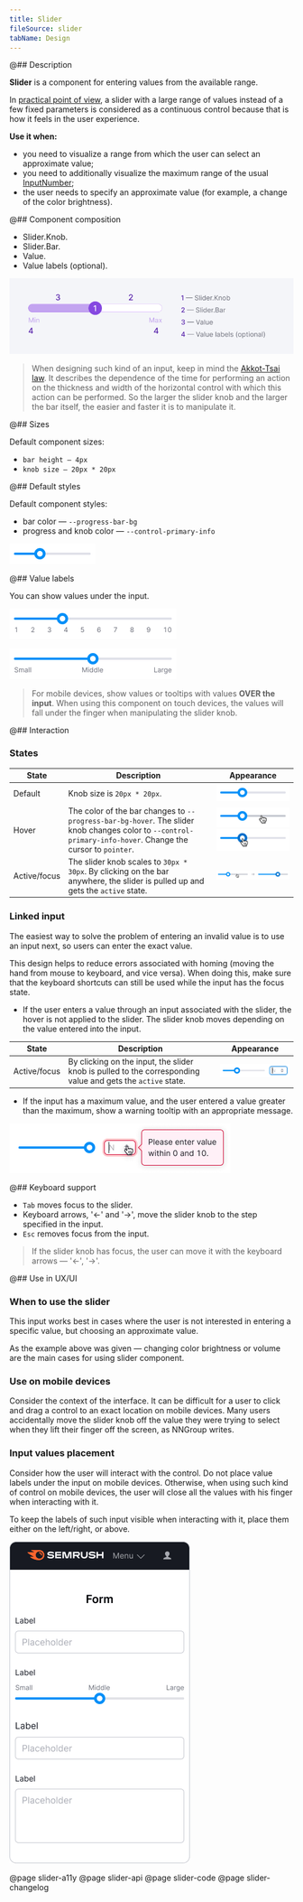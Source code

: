 ```yaml
---
title: Slider
fileSource: slider
tabName: Design
---
```


@## Description

**Slider** is a component for entering values from the available range.

In [practical point of view](https://www.nngroup.com/articles/sliders-knobs/), a slider with a large range of values instead of a few fixed parameters is considered as a continuous control because that is how it feels in the user experience.

**Use it when:**

- you need to visualize a range from which the user can select an approximate value;
- you need to additionally visualize the maximum range of the usual [InputNumber](/components/input-number/);
- the user needs to specify an approximate value (for example, a change of the color brightness).

@## Component composition

- Slider.Knob.
- Slider.Bar.
- Value.
- Value labels (optional).

![slider scheme](static/scheme.png)

> When designing such kind of an input, keep in mind the [Akkot-Tsai law](https://en.wikipedia.org/wiki/Steering_law). It describes the dependence of the time for performing an action on the thickness and width of the horizontal control with which this action can be performed. So the larger the slider knob and the larger the bar itself, the easier and faster it is to manipulate it.

@## Sizes

Default component sizes:

- `bar height — 4px`
- `knob size — 20px * 20px`

@## Default styles

Default component styles:

- bar color — `--progress-bar-bg`
- progress and knob color — `--control-primary-info`

![default slider styles](static/default.png)

@## Value labels

You can show values under the input.

![slider value labels](static/value-labels.png)

![slider value labels](static/value-labels2.png)

> For mobile devices, show values or tooltips with values **OVER the input**. When using this component on touch devices, the values will fall under the finger when manipulating the slider knob.

@## Interaction

### States

| State        | Description                                                                                                                                                 | Appearance                                                              |
| ------------ | ----------------------------------------------------------------------------------------------------------------------------------------------------------- | ----------------------------------------------------------------------- |
| Default      | Knob size is `20px * 20px`.                                                                                                                                 | ![default slider styles](static/default.png)                            |
| Hover        | The color of the bar changes to `--progress-bar-bg-hover`. The slider knob changes color to `--control-primary-info-hover`. Change the cursor to `pointer`. | ![slider hover](static/bar-hover.png) ![slider hover](static/hover.png) |
| Active/focus | The slider knob scales to `30px * 30px`. By clicking on the bar anywhere, the slider is pulled up and gets the `active` state.                              | ![slider active](static/active.png)                                     |

### Linked input

The easiest way to solve the problem of entering an invalid value is to use an input next, so users can enter the exact value.

This design helps to reduce errors associated with homing (moving the hand from mouse to keyboard, and vice versa). When doing this, make sure that the keyboard shortcuts can still be used while the input has the focus state.

- If the user enters a value through an input associated with the slider, the hover is not applied to the slider. The slider knob moves depending on the value entered into the input.

| State        | Description                                                                                                 | Appearance                                           |
| ------------ | ----------------------------------------------------------------------------------------------------------- | ---------------------------------------------------- |
| Active/focus | By clicking on the input, the slider knob is pulled to the corresponding value and gets the `active` state. | ![slider with linked input](static/linked-input.png) |

- If the input has a maximum value, and the user entered a value greater than the maximum, show a warning tooltip with an appropriate message.

![slider with invalid input](static/maximum.png)

@## Keyboard support

- `Tab` moves focus to the slider.
- Keyboard arrows, '←' and '→', move the slider knob to the step specified in the input.
- `Esc` removes focus from the input.

> If the slider knob has focus, the user can move it with the keyboard arrows — '←', '→'.

@## Use in UX/UI

### When to use the slider

This input works best in cases where the user is not interested in entering a specific value, but choosing an approximate value.

As the example above was given — changing color brightness or volume are the main cases for using slider component.

### Use on mobile devices

Consider the context of the interface. It can be difficult for a user to click and drag a control to an exact location on mobile devices. Many users accidentally move the slider knob off the value they were trying to select when they lift their finger off the screen, as NNGroup writes.

### Input values placement

Consider how the user will interact with the control. Do not place value labels under the input on mobile devices. Otherwise, when using such kind of control on mobile devices, the user will close all the values with his finger when interacting with it.

To keep the labels of such input visible when interacting with it, place them either on the left/right, or above.

![slider on the mobile](static/mobile.png)

@page slider-a11y
@page slider-api
@page slider-code
@page slider-changelog
